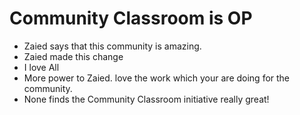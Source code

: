 # Community Classroom is OP

- Zaied says that this community is amazing.
- Zaied made this change
- I love All
- More power to Zaied. love the work which your are doing for the community.
- None finds the Community Classroom initiative really great!
